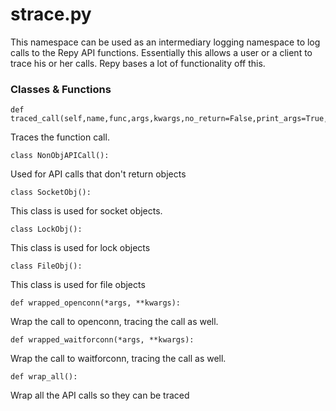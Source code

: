 # strace.py

This namespace can be used as an intermediary logging namespace to log calls to the Repy API functions. Essentially this allows a user or a client to trace his or her calls. Repy bases a lot of functionality off this.


### Classes & Functions


```
def traced_call(self,name,func,args,kwargs,no_return=False,print_args=True,print_result=True):
```
   Traces the function call.


```
class NonObjAPICall():
```
   Used for API calls that don't return objects


```
class SocketObj():
```
   This class is used for socket objects.


```
class LockObj():
```
   This class is used for lock objects


```
class FileObj():
```
   This class is used for file objects


```
def wrapped_openconn(*args, **kwargs):
```
   Wrap the call to openconn, tracing the call as well.


```
def wrapped_waitforconn(*args, **kwargs):
```
   Wrap the call to waitforconn, tracing the call as well.


```
def wrap_all():
```
   Wrap all the API calls so they can be traced